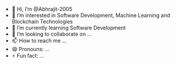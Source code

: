 - 👋 Hi, I’m @Abhrajit-2005
- 👀 I’m interested in Software Development, Machine Learning and Blockchain Technologies
- 🌱 I’m currently learning Software Development
- 💞️ I’m looking to collaborate on ...
- 📫 How to reach me ...
- 😄 Pronouns: ...
- ⚡ Fun fact: ...

<!---
Abhrajit-2005/Abhrajit-2005 is a ✨ special ✨ repository because its `README.md` (this file) appears on your GitHub profile.
You can click the Preview link to take a look at your changes.
--->
